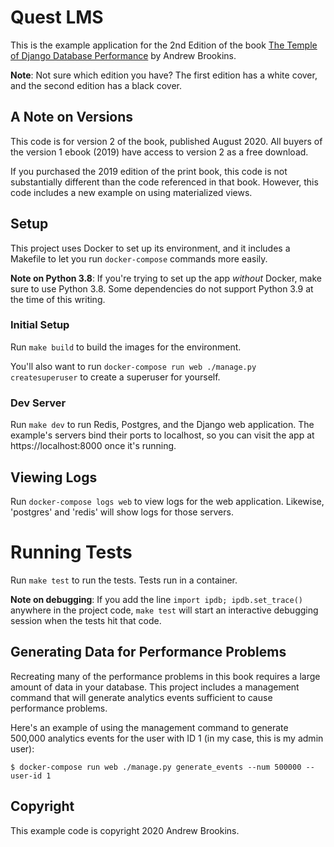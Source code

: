 # Quest LMS

This is the example application for the 2nd Edition of the book [The Temple of Django Database Performance](https://spellbookpress.com/books/temple-of-django-database-performance/) by Andrew Brookins.

**Note**: Not sure which edition you have? The first edition has a white cover, and the second edition has a black cover.

## A Note on Versions

This code is for version 2 of the book, published August 2020. All buyers of the version 1 ebook (2019) have access to version 2 as a free download.

If you purchased the 2019 edition of the print book, this code is not substantially different than the code referenced in that book. However, this code includes a new example on using materialized views.

## Setup

This project uses Docker to set up its environment, and it includes a Makefile to let you run `docker-compose` commands more easily.

**Note on Python 3.8**: If you're trying to set up the app _without_ Docker, make sure to use Python 3.8. Some dependencies do not support Python 3.9 at the time of this writing.

### Initial Setup

Run `make build` to build the images for the environment.

You'll also want to run `docker-compose run web ./manage.py createsuperuser` to create a superuser for yourself.

### Dev Server

Run `make dev` to run Redis, Postgres, and the Django web application. The example's servers bind their ports to localhost, so you can visit the app at https://localhost:8000 once it's running.

## Viewing Logs

Run `docker-compose logs web` to view logs for the web application. Likewise, 'postgres' and 'redis' will show logs for those servers.

# Running Tests

Run `make test` to run the tests. Tests run in a container.

**Note on debugging**: If you add the line `import ipdb; ipdb.set_trace()` anywhere in the project code, `make test` will start an interactive debugging session when the tests hit that code.

## Generating Data for Performance Problems

Recreating many of the performance problems in this book requires a large amount of data in your database. This project includes a management command that will generate analytics events sufficient to cause performance problems.

Here's an example of using the management command to generate 500,000 analytics events for the user with
ID 1 (in my case, this is my admin user):

    $ docker-compose run web ./manage.py generate_events --num 500000 --user-id 1

## Copyright

This example code is copyright 2020 Andrew Brookins.

